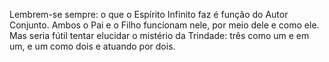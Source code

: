 ﻿Lembrem-se sempre: o que o Espírito Infinito faz é função do Autor Conjunto. Ambos o Pai e o Filho funcionam nele, por meio dele e como ele. Mas seria fútil tentar elucidar o mistério da Trindade: três como um e em um, e um como dois e atuando por dois.